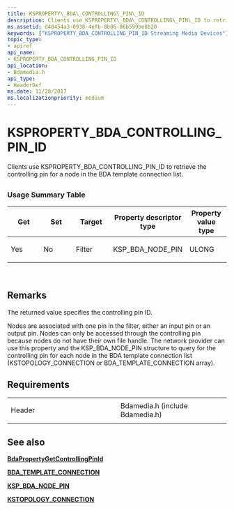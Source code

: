 ```yaml
---
title: KSPROPERTY\_BDA\_CONTROLLING\_PIN\_ID
description: Clients use KSPROPERTY\_BDA\_CONTROLLING\_PIN\_ID to retrieve the controlling pin for a node in the BDA template connection list.
ms.assetid: d40454a3-0938-4efb-8b06-06b599be8b20
keywords: ["KSPROPERTY_BDA_CONTROLLING_PIN_ID Streaming Media Devices"]
topic_type:
- apiref
api_name:
- KSPROPERTY_BDA_CONTROLLING_PIN_ID
api_location:
- Bdamedia.h
api_type:
- HeaderDef
ms.date: 11/28/2017
ms.localizationpriority: medium
---
```


# KSPROPERTY\_BDA\_CONTROLLING\_PIN\_ID


Clients use KSPROPERTY\_BDA\_CONTROLLING\_PIN\_ID to retrieve the controlling pin for a node in the BDA template connection list.

## <span id="ddk_ksproperty_bda_controlling_pin_id_ks"></span><span id="DDK_KSPROPERTY_BDA_CONTROLLING_PIN_ID_KS"></span>


### Usage Summary Table

<table>
<colgroup>
<col width="20%" />
<col width="20%" />
<col width="20%" />
<col width="20%" />
<col width="20%" />
</colgroup>
<thead>
<tr class="header">
<th>Get</th>
<th>Set</th>
<th>Target</th>
<th>Property descriptor type</th>
<th>Property value type</th>
</tr>
</thead>
<tbody>
<tr class="odd">
<td><p>Yes</p></td>
<td><p>No</p></td>
<td><p>Filter</p></td>
<td><p>KSP_BDA_NODE_PIN</p></td>
<td><p>ULONG</p></td>
</tr>
</tbody>
</table>

 

Remarks
-------

The returned value specifies the controlling pin ID.

Nodes are associated with one pin in the filter, either an input pin or an output pin. Nodes can only be accessed through the controlling pin because nodes do not have their own file handle. The network provider can use this property and the KSP\_BDA\_NODE\_PIN structure to query for the controlling pin for each node in the BDA template connection list (KSTOPOLOGY\_CONNECTION or BDA\_TEMPLATE\_CONNECTION array).

Requirements
------------

<table>
<colgroup>
<col width="50%" />
<col width="50%" />
</colgroup>
<tbody>
<tr class="odd">
<td><p>Header</p></td>
<td>Bdamedia.h (include Bdamedia.h)</td>
</tr>
</tbody>
</table>

## See also


[**BdaPropertyGetControllingPinId**](https://msdn.microsoft.com/library/windows/hardware/ff556480)

[**BDA\_TEMPLATE\_CONNECTION**](https://msdn.microsoft.com/library/windows/hardware/ff556558)

[**KSP\_BDA\_NODE\_PIN**](https://msdn.microsoft.com/library/windows/hardware/ff566716)

[**KSTOPOLOGY\_CONNECTION**](https://msdn.microsoft.com/library/windows/hardware/ff567148)

 

 







